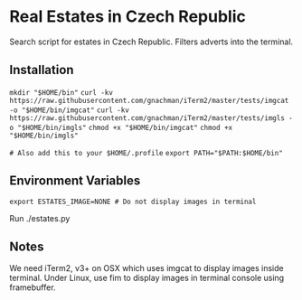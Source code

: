 Real Estates in Czech Republic
==============================

Search script for estates in Czech Republic. Filters adverts into the terminal.

Installation
------------

`mkdir "$HOME/bin"`
`curl -kv https://raw.githubusercontent.com/gnachman/iTerm2/master/tests/imgcat -o "$HOME/bin/imgcat"`
`curl -kv https://raw.githubusercontent.com/gnachman/iTerm2/master/tests/imgls -o "$HOME/bin/imgls"`
`chmod +x "$HOME/bin/imgcat"`
`chmod +x "$HOME/bin/imgls"`

`# Also add this to your $HOME/.profile`
`export PATH="$PATH:$HOME/bin"`

Environment Variables
---------------------
`
export ESTATES_IMAGE=NONE # Do not display images in terminal
`

Run
./estates.py

Notes
-----

We need  iTerm2, v3+ on OSX which uses imgcat to display images inside terminal. Under Linux, use fim to display images in terminal console using framebuffer.
